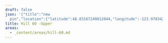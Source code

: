 ```yaml
---
draft: false
json: '{"title":"new
  pin","location":{"latitude":48.83167249812044,"longitude":-123.97834259505194,"elevation":907.3583455136536},"view":{"latitude":48.809062464240164,"longitude":-124.01506799662776,"height":2296.1718993421327,"heading":40.44130710449046,"pitch":-32.00982614118955,"roll":0.0031851890277421104}}'
title: Hill 60 -Upper
areas:
  - _content/areas/hill-60.md
---
```

